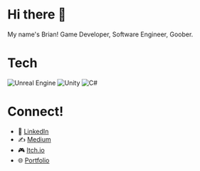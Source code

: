 # Hi there 👋
My name's Brian! Game Developer, Software Engineer, Goober.

# Tech
![Unreal Engine](https://img.shields.io/badge/Unreal%20Engine-000?style=for-the-badge&logo=unrealengine&logoColor=white)
![Unity](https://img.shields.io/badge/Unity-000000?style=for-the-badge&logo=unity&logoColor=white)
![C#](https://img.shields.io/badge/C%23-239120?style=for-the-badge&logo=c-sharp&logoColor=white)

# Connect!
- 🔗 [LinkedIn](https://www.linkedin.com/in/brian-stong-b36218133/)
- ✍️ [Medium](https://medium.com/@stonger44)
- 🎮 [Itch.io](https://stonger44.itch.io/)
- 🌐 [Portfolio](https://stonger44.github.io/)
